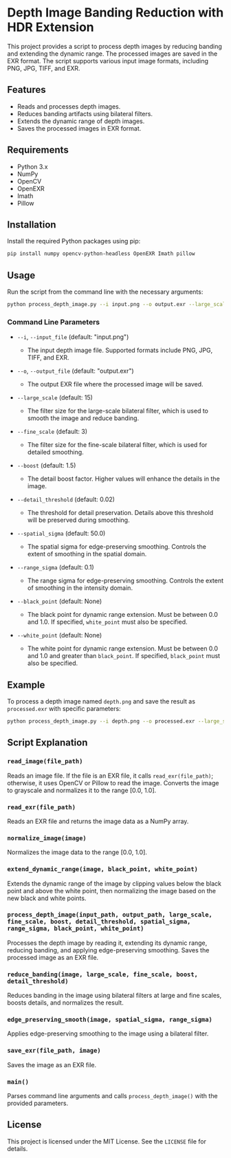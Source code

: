 # Depth Image Banding Reduction with HDR Extension

This project provides a script to process depth images by reducing banding and extending the dynamic range. The processed images are saved in the EXR format. The script supports various input image formats, including PNG, JPG, TIFF, and EXR.

## Features
- Reads and processes depth images.
- Reduces banding artifacts using bilateral filters.
- Extends the dynamic range of depth images.
- Saves the processed images in EXR format.

## Requirements
- Python 3.x
- NumPy
- OpenCV
- OpenEXR
- Imath
- Pillow

## Installation
Install the required Python packages using pip:
```bash
pip install numpy opencv-python-headless OpenEXR Imath pillow
```

## Usage
Run the script from the command line with the necessary arguments:
```bash
python process_depth_image.py --i input.png --o output.exr --large_scale 15 --fine_scale 3 --boost 1.5 --detail_threshold 0.02 --spatial_sigma 50.0 --range_sigma 0.1 --black_point 0.0 --white_point 1.0
```

### Command Line Parameters

- `--i`, `--input_file` (default: "input.png")
  - The input depth image file. Supported formats include PNG, JPG, TIFF, and EXR.
  
- `--o`, `--output_file` (default: "output.exr")
  - The output EXR file where the processed image will be saved.
  
- `--large_scale` (default: 15)
  - The filter size for the large-scale bilateral filter, which is used to smooth the image and reduce banding.
  
- `--fine_scale` (default: 3)
  - The filter size for the fine-scale bilateral filter, which is used for detailed smoothing.
  
- `--boost` (default: 1.5)
  - The detail boost factor. Higher values will enhance the details in the image.
  
- `--detail_threshold` (default: 0.02)
  - The threshold for detail preservation. Details above this threshold will be preserved during smoothing.
  
- `--spatial_sigma` (default: 50.0)
  - The spatial sigma for edge-preserving smoothing. Controls the extent of smoothing in the spatial domain.
  
- `--range_sigma` (default: 0.1)
  - The range sigma for edge-preserving smoothing. Controls the extent of smoothing in the intensity domain.
  
- `--black_point` (default: None)
  - The black point for dynamic range extension. Must be between 0.0 and 1.0. If specified, `white_point` must also be specified.
  
- `--white_point` (default: None)
  - The white point for dynamic range extension. Must be between 0.0 and 1.0 and greater than `black_point`. If specified, `black_point` must also be specified.

## Example
To process a depth image named `depth.png` and save the result as `processed.exr` with specific parameters:
```bash
python process_depth_image.py --i depth.png --o processed.exr --large_scale 20 --fine_scale 5 --boost 2.0 --detail_threshold 0.01 --spatial_sigma 60.0 --range_sigma 0.2 --black_point 0.05 --white_point 0.95
```

## Script Explanation

### `read_image(file_path)`
Reads an image file. If the file is an EXR file, it calls `read_exr(file_path)`; otherwise, it uses OpenCV or Pillow to read the image. Converts the image to grayscale and normalizes it to the range [0.0, 1.0].

### `read_exr(file_path)`
Reads an EXR file and returns the image data as a NumPy array.

### `normalize_image(image)`
Normalizes the image data to the range [0.0, 1.0].

### `extend_dynamic_range(image, black_point, white_point)`
Extends the dynamic range of the image by clipping values below the black point and above the white point, then normalizing the image based on the new black and white points.

### `process_depth_image(input_path, output_path, large_scale, fine_scale, boost, detail_threshold, spatial_sigma, range_sigma, black_point, white_point)`
Processes the depth image by reading it, extending its dynamic range, reducing banding, and applying edge-preserving smoothing. Saves the processed image as an EXR file.

### `reduce_banding(image, large_scale, fine_scale, boost, detail_threshold)`
Reduces banding in the image using bilateral filters at large and fine scales, boosts details, and normalizes the result.

### `edge_preserving_smooth(image, spatial_sigma, range_sigma)`
Applies edge-preserving smoothing to the image using a bilateral filter.

### `save_exr(file_path, image)`
Saves the image as an EXR file.

### `main()`
Parses command line arguments and calls `process_depth_image()` with the provided parameters.

## License
This project is licensed under the MIT License. See the `LICENSE` file for details.